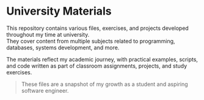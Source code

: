 # University Materials

This repository contains various files, exercises, and projects developed throughout my time at university.  
They cover content from multiple subjects related to programming, databases, systems development, and more.

The materials reflect my academic journey, with practical examples, scripts, and code written as part of classroom assignments, projects, and study exercises.

> These files are a snapshot of my growth as a student and aspiring software engineer.
